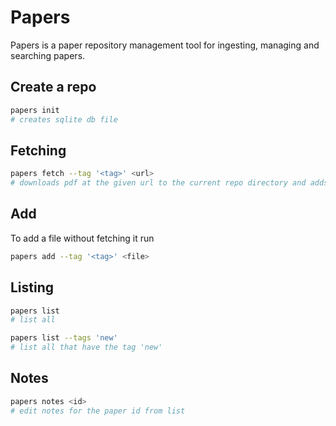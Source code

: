 # Papers

Papers is a paper repository management tool for ingesting, managing and searching papers.

## Create a repo

```sh
papers init
# creates sqlite db file
```

## Fetching

```sh
papers fetch --tag '<tag>' <url>
# downloads pdf at the given url to the current repo directory and adds the tags with them to the db
```

## Add

To add a file without fetching it run

```sh
papers add --tag '<tag>' <file>
```

## Listing

```sh
papers list
# list all

papers list --tags 'new'
# list all that have the tag 'new'
```

## Notes

```sh
papers notes <id>
# edit notes for the paper id from list
```